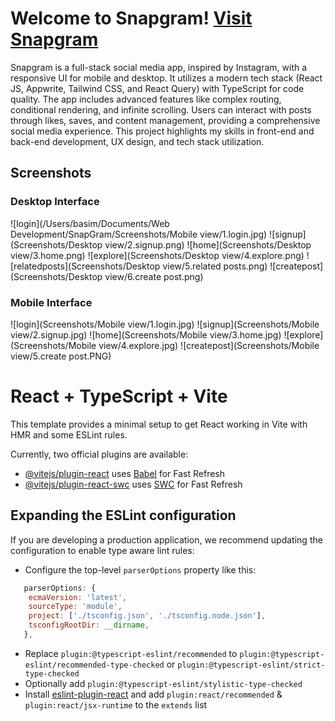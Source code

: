 # Welcome to Snapgram! [Visit Snapgram](https://snapgram-sigma.vercel.app/)
Snapgram is a full-stack social media app, inspired by Instagram, with a responsive
UI for mobile and desktop. It utilizes a modern tech stack (React JS, Appwrite,
Tailwind CSS, and React Query) with TypeScript for code quality. The app includes
advanced features like complex routing, conditional rendering, and infinite scrolling.
Users can interact with posts through likes, saves, and content management,
providing a comprehensive social media experience. This project highlights my skills
in front-end and back-end development, UX design, and tech stack utilization.

## Screenshots

### Desktop Interface
![login](/Users/basim/Documents/Web Development/SnapGram/Screenshots/Mobile view/1.login.jpg)
![signup](Screenshots/Desktop view/2.signup.png)
![home](Screenshots/Desktop view/3.home.png)
![explore](Screenshots/Desktop view/4.explore.png)
![relatedposts](Screenshots/Desktop view/5.related posts.png)
![createpost](Screenshots/Desktop view/6.create post.png)

### Mobile Interface
![login](Screenshots/Mobile view/1.login.jpg)
![signup](Screenshots/Mobile view/2.signup.jpg)
![home](Screenshots/Mobile view/3.home.jpg)
![explore](Screenshots/Mobile view/4.explore.jpg)
![createpost](Screenshots/Mobile view/5.create post.PNG)


# React + TypeScript + Vite

This template provides a minimal setup to get React working in Vite with HMR and some ESLint rules.

Currently, two official plugins are available:

- [@vitejs/plugin-react](https://github.com/vitejs/vite-plugin-react/blob/main/packages/plugin-react/README.md) uses [Babel](https://babeljs.io/) for Fast Refresh
- [@vitejs/plugin-react-swc](https://github.com/vitejs/vite-plugin-react-swc) uses [SWC](https://swc.rs/) for Fast Refresh

## Expanding the ESLint configuration

If you are developing a production application, we recommend updating the configuration to enable type aware lint rules:

- Configure the top-level `parserOptions` property like this:

```js
   parserOptions: {
    ecmaVersion: 'latest',
    sourceType: 'module',
    project: ['./tsconfig.json', './tsconfig.node.json'],
    tsconfigRootDir: __dirname,
   },
```

- Replace `plugin:@typescript-eslint/recommended` to `plugin:@typescript-eslint/recommended-type-checked` or `plugin:@typescript-eslint/strict-type-checked`
- Optionally add `plugin:@typescript-eslint/stylistic-type-checked`
- Install [eslint-plugin-react](https://github.com/jsx-eslint/eslint-plugin-react) and add `plugin:react/recommended` & `plugin:react/jsx-runtime` to the `extends` list
